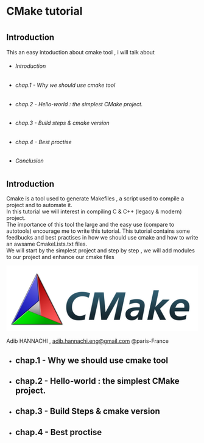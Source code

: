 # <h1> CMake tutorial
# <h2> Introduction

This an easy intoduction about cmake tool , i will talk about 
* <h6> Introduction
* <h6>chap.1 - Why we should use cmake tool 
* <h6>chap.2 - Hello-world : the simplest CMake project. 
* <h6>chap.3 - Build steps & cmake version   
* <h6>chap.4 - Best proctise 
* <h6> Conclusion 

# <h2> Introduction
Cmake is a tool used to generate Makefiles , a script used to compile a project and to automate it.   
In this tutorial we will interest in compiling C & C++ (legacy & modern) project.  
The importance of this tool the large and the easy use (compare to autotools) encourage me to write this tutorial.
This tutorial contains some feedbucks and best practises in how we should use cmake and how to write an awsame CmakeLists.txt files.  
We will start by the simplest project and step by step , we will add modules to our project and enhance our cmake files

![GitHub Logo](/images/CMake-Logo-and-Text.png)

Adib HANNACHI , adib.hannachi.eng@gmail.com @paris-France

* <h2>chap.1 - Why we should use cmake tool 
 
* <h2>chap.2 - Hello-world : the simplest CMake project. 
* <h2>chap.3 - Build Steps & cmake version   
* <h2>chap.4 - Best proctise 

